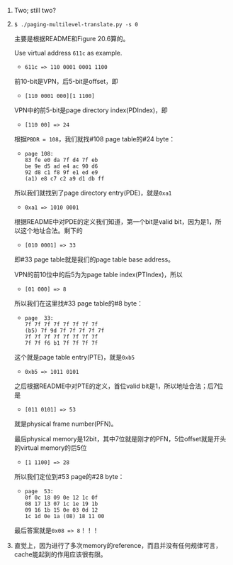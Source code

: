 1. Two; still two?

2. `$ ./paging-multilevel-translate.py -s 0`

   主要是根据README和Figure 20.6算的。

   Use virtual address `611c` as example.

   - `611c => 110 0001 0001 1100`

   前10-bit是VPN，后5-bit是offset，即

   - `[110 0001 000][1 1100]`

   VPN中的前5-bit是page directory index(PDIndex)，即

   - `[110 00] => 24`

   根据`PBDR = 108`，我们就找#108 page table的#24 byte：

   - ```
     page 108:
     83 fe e0 da 7f d4 7f eb
     be 9e d5 ad e4 ac 90 d6
     92 d8 c1 f8 9f e1 ed e9
     (a1) e8 c7 c2 a9 d1 db ff
     ```

   所以我们就找到了page directory entry(PDE)，就是`0xa1`

   - `0xa1 => 1010 0001`

   根据README中对PDE的定义我们知道，第一个bit是valid bit，因为是1，所以这个地址合法。剩下的

   - `[010 0001] => 33`

   即#33 page table就是我们的page table base address。

   VPN的前10位中的后5为为page table index(PTIndex)，所以

   - `[01 000] => 8`

   所以我们在这里找#33 page table的#8 byte：

   - ```
     page  33:
     7f 7f 7f 7f 7f 7f 7f 7f
     (b5) 7f 9d 7f 7f 7f 7f 7f
     7f 7f 7f 7f 7f 7f 7f 7f
     7f 7f f6 b1 7f 7f 7f 7f
     ```

   这个就是page table entry(PTE)，就是`0xb5`

   - `0xb5 => 1011 0101`

   之后根据README中对PTE的定义，首位valid bit是1，所以地址合法；后7位是

   - `[011 0101] => 53`

   就是physical frame number(PFN)。

   最后physical memory是12bit，其中7位就是刚才的PFN，5位offset就是开头的virtual memory的后5位

   - `[1 1100] => 28`

   所以我们定位到#53 page的#28 byte：

   - ```
     page  53:
     0f 0c 18 09 0e 12 1c 0f
     08 17 13 07 1c 1e 19 1b
     09 16 1b 15 0e 03 0d 12
     1c 1d 0e 1a (08) 18 11 00
     ```

   最后答案就是`0x08 => 8`！！！

3. 直觉上，因为进行了多次memory的reference，而且并没有任何规律可言，cache能起到的作用应该很有限。